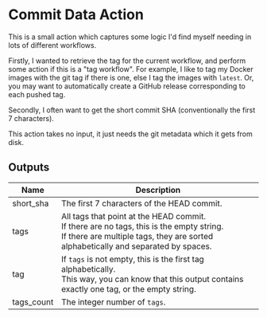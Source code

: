 # Commit Data Action

This is a small action which captures some logic I'd find myself needing in lots of different workflows.

Firstly, I wanted to retrieve the tag for the current workflow, and perform some action if this is a "tag workflow". For example, I like to tag my Docker images with the git tag if there is one, else I tag the images with `latest`. Or, you may want to automatically create a GitHub release corresponding to each pushed tag.

Secondly, I often want to get the short commit SHA (conventionally the first 7 characters).

This action takes no input, it just needs the git metadata which it gets from disk.

## Outputs

| Name | Description |
| ---- | ----------- |
| short_sha | The first 7 characters of the HEAD commit. |
| tags | All tags that point at the HEAD commit. <br>If there are no tags, this is the empty string. <br>If there are multiple tags, they are sorted alphabetically and separated by spaces. |
| tag  | If `tags` is not empty, this is the first tag alphabetically. <br>This way, you can know that this output contains exactly one tag, or the empty string. |
| tags_count | The integer number of `tags`. |
